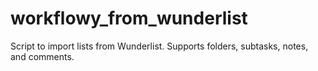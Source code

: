# workflowy_from_wunderlist
Script to import lists from Wunderlist. Supports folders, subtasks, notes, and comments.
